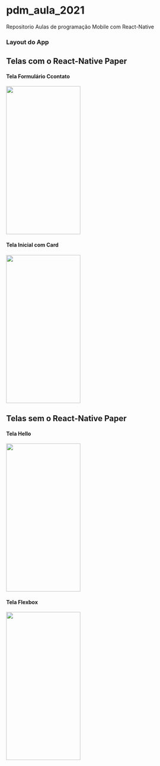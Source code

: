 # pdm_aula_2021

Repositorio Aulas de programação Mobile com React-Native

### Layout do App

## Telas com o React-Native Paper
#### Tela Formulário Ccontato
<img src="https://user-images.githubusercontent.com/6691621/116430353-2567a700-a81d-11eb-9d22-4f413885512a.png" width="200" height="400" />


#### Tela Inicial com Card
<img src="https://user-images.githubusercontent.com/6691621/116430508-47f9c000-a81d-11eb-9a85-92a3f28f2a12.png" width="200" height="400" />


## Telas sem o React-Native Paper
#### Tela Hello
<img src="https://user-images.githubusercontent.com/6691621/113315040-3f2bd200-92e3-11eb-9b01-c996897a7e2b.png?v=4&s=100" width="200" height="400" />

#### Tela Flexbox
<img src="https://user-images.githubusercontent.com/6691621/114108130-d0351700-98a8-11eb-9650-89fb8933b1d9.png" width="200" height="400" />
